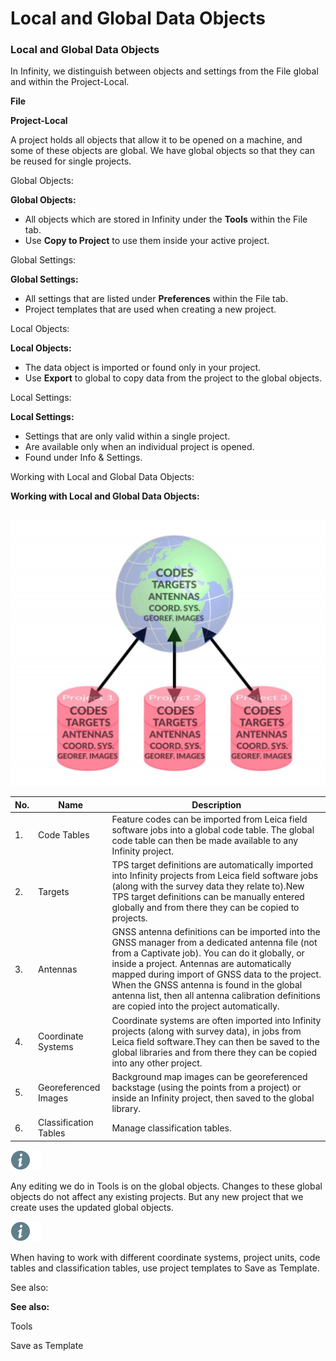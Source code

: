 # Local and Global Data Objects

### Local and Global Data Objects

In Infinity, we distinguish between objects and settings from the File global and within the Project-Local.

**File**

**Project-Local**

A project holds all objects that allow it to be opened on a machine, and some of these objects are global. We have global objects so that they can be reused for single projects.

Global Objects:

**Global Objects:**

- All objects which are stored in Infinity under the **Tools** within the File tab.
- Use **Copy to Project** to use them inside your active project.

Global Settings:

**Global Settings:**

- All settings that are listed under **Preferences** within the File tab.
- Project templates that are used when creating a new project.

Local Objects:

**Local Objects:**

- The data object is imported or found only in your project.
- Use **Export** to global to copy data from the project to the global objects.

Local Settings:

**Local Settings:**

- Settings that are only valid within a single project.
- Are available only when an individual project is opened.
- Found under Info & Settings.

Working with Local and Global Data Objects:

**Working with Local and Global Data Objects:**

|  |  |
| --- | --- |

![Image](graphics/00808338.jpg)

| No. | Name | Description |
| --- | --- | --- |
| 1. | Code Tables | Feature codes can be imported from Leica field software jobs into a global code table. The global code table can then be made available to any Infinity project. |
| 2. | Targets | TPS target definitions are automatically imported into Infinity projects from Leica field software jobs (along with the survey data they relate to).New TPS target definitions can be manually entered globally and from there they can be copied to projects. |
| 3. | Antennas | GNSS antenna definitions can be imported into the GNSS manager from a dedicated antenna file (not from a Captivate job). You can do it globally, or inside a project. Antennas are automatically mapped during import of GNSS data to the project. When the GNSS antenna is found in the global antenna list, then all antenna calibration definitions are copied into the project automatically. |
| 4. | Coordinate Systems | Coordinate systems are often imported into Infinity projects (along with survey data), in jobs from Leica field software.They can then be saved to the global libraries and from there they can be copied into any other project. |
| 5. | Georeferenced Images | Background map images can be georeferenced backstage (using the points from a project) or inside an Infinity project, then saved to the global library. |
| 6. | Classification Tables | Manage classification tables. |

![Image](./data/icons/note.gif)

Any editing we do in Tools is on the global objects. Changes to these global objects do not affect any existing projects. But any new project that we create uses the updated global objects.

![Image](./data/icons/note.gif)

When having to work with different coordinate systems, project units, code tables and classification tables, use project templates to Save as Template.

See also:

**See also:**

Tools

Save as Template

